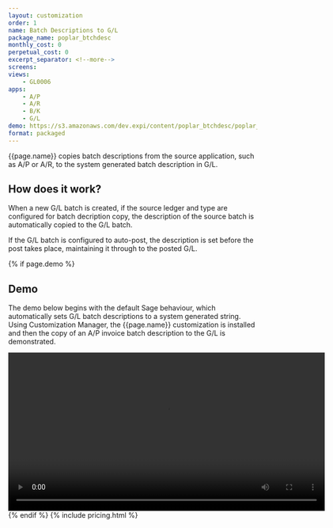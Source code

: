 ```yaml
---
layout: customization
order: 1
name: Batch Descriptions to G/L
package_name: poplar_btchdesc
monthly_cost: 0
perpetual_cost: 0
excerpt_separator: <!--more-->
screens:
views:
    - GL0006
apps:
    - A/P
    - A/R
    - B/K
    - G/L
demo: https://s3.amazonaws.com/dev.expi/content/poplar_btchdesc/poplar_btchdesc.mp4
format: packaged
---
```


{{page.name}} copies batch descriptions from the source application, such as 
A/P or A/R, to the system generated batch description in G/L.
<!--more-->

## How does it work?

When a new G/L batch is created, if the source ledger and type are 
configured for batch decription copy, the description of the source batch
is automatically copied to the G/L batch.

If the G/L batch is configured to auto-post, the description is set before
the post takes place, maintaining it through to the posted G/L.

{% if page.demo %}
## Demo

The demo below begins with the default Sage behaviour, which automatically sets
G/L batch descriptions to a system generated string.  Using Customization
Manager, the {{page.name}} customization is installed and then the copy of an
A/P invoice batch description to the G/L is demonstrated.

<video width="640" controls>
  <source src="{{ page.demo }}" type="video/mp4">
  Your browser doesn't support the video tag.
</video>
{% endif %}
{% include pricing.html %}
